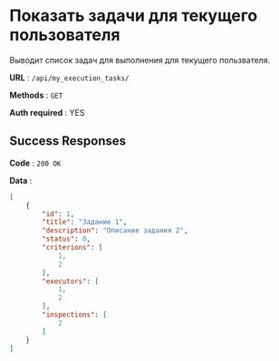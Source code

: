 # Показать задачи для текущего пользователя

Выводит список задач для выполнения для текущего пользвателя.

**URL** : `/api/my_execution_tasks/`

**Methods** : `GET`

**Auth required** : YES

## Success Responses

**Code** : `200 OK`

**Data** :

```json
[
    {
        "id": 1,
        "title": "Задание 1",
        "description": "Описание задания 2",
        "status": 0,
        "criterions": [
            1,
            2
        ],
        "executors": [
            1,
            2
        ],
        "inspections": [
            2
        ]
    }
]
```